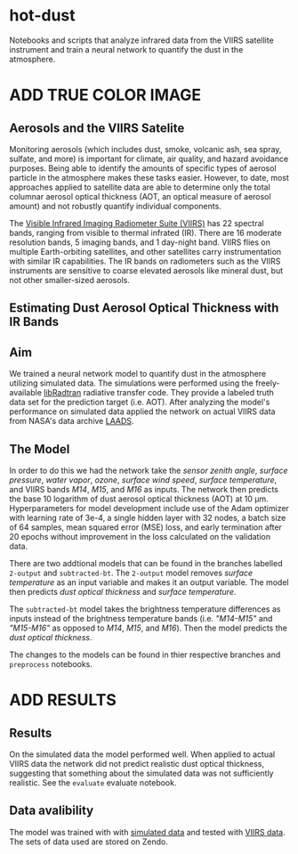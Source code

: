 # hot-dust 
Notebooks and scripts that analyze infrared data from the VIIRS satellite instrument and train a neural network to quantify the dust in the atmosphere.  

# ADD TRUE COLOR IMAGE 
 
## Aerosols and the VIIRS Satelite 
Monitoring aerosols (which includes dust, smoke, volcanic ash, sea spray, sulfate, and more) is important for climate, air quality, and hazard avoidance purposes. Being able to identify the amounts of specific types of aerosol particle in the atmosphere makes these tasks easier. However, to date, most approaches applied to satellite data are able to determine only the total columnar aerosol optical thickness (AOT, an optical measure of aerosol amount) and not robustly quantify individual components.

The [Visible Infrared Imaging Radiometer Suite (VIIRS)](https://www.earthdata.nasa.gov/sensors/viirs) has 22 spectral bands, ranging from visible to thermal infrated (IR). There are 16 moderate resolution bands, 5 imaging bands, and 1 day-night band. VIIRS flies on multiple Earth-orbiting satellites, and other satellites carry instrumentation with similar IR capabilities. The IR bands on radiometers such as the VIIRS instruments are sensitive to coarse elevated aerosols like mineral dust, but not other smaller-sized aerosols.

## Estimating Dust Aerosol Optical Thickness with IR Bands

## Aim 
We trained a neural network model to quantify dust in the atmosphere utilizing simulated data. The simulations were performed using the freely-available [libRadtran](https://libradtran.org/doku.php) radiative transfer code. They provide a labeled truth data set for the prediction target (i.e. AOT). After analyzing the model's performance on simulated data applied the network on actual VIIRS data from NASA's data archive [LAADS](https://ladsweb.modaps.eosdis.nasa.gov/). 

## The Model
In order to do this we had the network take the _sensor zenith angle_, _surface pressure_, _water vapor_, _ozone_, _surface wind speed_, _surface temperature_, and VIIRS bands _M14_, _M15_, and _M16_ as inputs. The network then predicts the base 10 logarithm of dust aerosol optical thickness (AOT) at 10 μm. Hyperparameters for model development include use of the Adam optimizer with learning rate of 3e-4, a single hidden layer with 32 nodes, a batch size of 64 samples, mean squared error (MSE) loss, and early termination after 20 epochs without improvement in the loss calculated on the validation data.

There are two addtional models that can be found in the branches labelled `2-output` and `subtracted-bt`. The `2-output` model removes _surface temperature_ as an input variable and makes it an output variable. The model then predicts _dust optical thickness_ and _surface temperature_. 

The `subtracted-bt` model takes the brightness temperature differences as inputs instead of the brightness temperature bands (i.e. _"M14-M15"_ and _"M15-M16"_ as opposed to _M14_, _M15_, and _M16_). Then the model predicts the _dust optical thickness_. 

The changes to the models can be found in thier respective branches and `preprocess` notebooks.  

# ADD RESULTS

## Results  
On the simulated data the model performed well. When applied to actual VIIRS data the network did not predict realistic dust optical thickness, suggesting that something about the simulated data was not sufficiently realistic. See the `evaluate` evaluate notebook. 



## Data avalibility 
The model was trained with with [simulated data](https://doi.org/10.5281/zenodo.11149300) and tested with [VIIRS data](https://doi.org/10.5281/zenodo.11098890). The sets of data used are stored on Zendo. 
